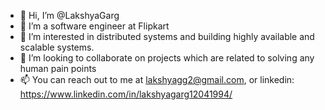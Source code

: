 - 👋 Hi, I’m @LakshyaGarg
- 👀 I’m a software engineer at Flipkart
- 🌱 I’m interested in distributed systems and building highly available and scalable systems.
- 💞️ I’m looking to collaborate on projects which are related to solving any human pain points
- 📫 You can reach out to me at lakshyagg2@gmail.com, or linkedin: https://www.linkedin.com/in/lakshyagarg12041994/

<!---
LakshyaGarg/LakshyaGarg is a ✨ special ✨ repository because its `README.md` (this file) appears on your GitHub profile.
You can click the Preview link to take a look at your changes.
--->
